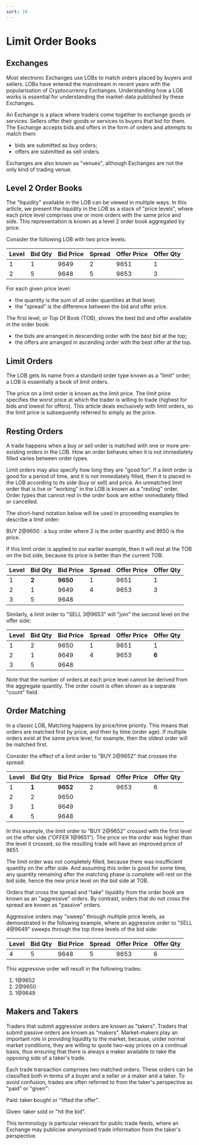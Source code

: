 ```yaml
---
sort: 10
---
```


# Limit Order Books

## Exchanges

Most electronic Exchanges use LOBs to match orders placed by buyers and sellers.
LOBs have entered the mainstream in recent years with the popularisation of
Cryptocurrency Exchanges. Understanding how a LOB works is essential for
understanding the market-data published by these Exchanges.

An Exchange is a place where traders come together to exchange goods or
services. Sellers offer their goods or services to buyers that bid for them. The
Exchange accepts bids and offers in the form of orders and attempts to match
them:

- bids are submitted as buy orders;
- offers are submitted as sell orders.

Exchanges are also known as "venues", although Exchanges are not the only kind
of trading venue.

## Level 2 Order Books

The "liquidity" available in the LOB can be viewed in multiple ways. In this
article, we present the liquidity in the LOB as a stack of "price levels", where
each price level comprises one or more orders with the same price and side. This
representation is known as a level 2 order book aggregated by price.

Consider the following LOB with two price levels:

| Level | Bid Qty | Bid Price | Spread | Offer Price | Offer Qty |
| ----- | ------- | --------- | ------ | ----------- | --------- |
| 1     | 1       | 9649      | 2      | 9651        | 1         |
| 2     | 5       | 9648      | 5      | 9653        | 3         |

For each given price level:

- the quantity is the sum of all order quantities at that level;
- the "spread" is the difference between the bid and offer price.

The first level, or Top Of Book (TOB), shows the best bid and offer available in
the order book:

- the bids are arranged in descending order with the best bid at the top;
- the offers are arranged in ascending order with the best offer at the top.

## Limit Orders

The LOB gets its name from a standard order type known as a "limit" order; a LOB
is essentially a book of limit orders.

The price on a limit order is known as the limit price. The limit price
specifies the worst price at which the trader is willing to trade (highest for
bids and lowest for offers). This article deals exclusively with limit orders,
so the limit price is subsequently referred to simply as the price.

## Resting Orders

A trade happens when a buy or sell order is matched with one or more
pre-existing orders in the LOB. How an order behaves when it is not immediately
filled varies between order types.

Limit orders may also specify how long they are "good for". If a limit order is
good for a period of time, and it is not immediately filled, then it is placed
in the LOB according to its side (buy or sell) and price. An unmatched limit
order that is live or "working" in the LOB is known as a "resting" order. Order
types that cannot rest in the order book are either immediately filled or
cancelled.

The short-hand notation below will be used in proceeding examples to describe a
limit order:

BUY 2@9650 : a buy order where 2 is the order quantity and 9650 is the price.

If this limit order is applied to our earlier example, then it will rest at the
TOB on the bid side, because its price is better than the current TOB:

| Level | Bid Qty | Bid Price | Spread | Offer Price | Offer Qty |
| ----- | ------- | --------- | ------ | ----------- | --------- |
| 1     | **2**   | **9650**  | 1      | 9651        | 1         |
| 2     | 1       | 9649      | 4      | 9653        | 3         |
| 3     | 5       | 9648      |        |             |           |

Similarly, a limit order to "SELL 3@9653" will "join" the second level on the
offer side:

| Level | Bid Qty | Bid Price | Spread | Offer Price | Offer Qty |
| ----- | ------- | --------- | ------ | ----------- | --------- |
| 1     | 2       | 9650      | 1      | 9651        | 1         |
| 2     | 1       | 9649      | 4      | 9653        | **6**     |
| 3     | 5       | 9648      |        |             |           |

Note that the number of orders at each price level cannot be derived from the
aggregate quantity. The order count is often shown as a separate "count" field.

## Order Matching

In a classic LOB, Matching happens by price/time priority. This means that
orders are matched first by price, and then by time (order age). If multiple
orders exist at the same price level, for example, then the oldest order will be
matched first.

Consider the effect of a limit order to "BUY 2@9652" that crosses the spread:

| Level | Bid Qty | Bid Price | Spread | Offer Price | Offer Qty |
| ----- | ------- | --------- | ------ | ----------- | --------- |
| 1     | **1**   | **9652**  | 2      | 9653        | 6         |
| 2     | 2       | 9650      |        |             |           |
| 3     | 1       | 9649      |        |             |           |
| 4     | 5       | 9648      |        |             |           |

In this example, the limit order to "BUY 2@9652" crossed with the first level on
the offer side ("OFFER 1@9651"). The price on the order was higher than the
level it crossed, so the resulting trade will have an improved price of 9651.

The limit order was not completely filled, because there was insufficient
quantity on the offer side. And assuming this order is good for some time, any
quantity remaining after the matching phase is complete will rest on the bid
side, hence the new price level on the bid side at TOB.

Orders that cross the spread and "take" liquidity from the order book are known
as an "aggressive" orders. By contrast, orders that do not cross the spread are
known as "passive" orders.

Aggressive orders may "sweep" through multiple price levels, as demonstrated in
the following example, where an aggressive order to "SELL 4@9649" sweeps through
the top three levels of the bid side:

| Level | Bid Qty | Bid Price | Spread | Offer Price | Offer Qty |
| ----- | ------- | --------- | ------ | ----------- | --------- |
| 4     | 5       | 9648      | 5      | 9653        | 6         |

This aggressive order will result in the following trades:

1. 1@9652
2. 2@9650
3. 1@9649

## Makers and Takers

Traders that submit aggressive orders are known as "takers". Traders that submit
passive orders are known as "makers". Market-makers play an important role in
providing liquidity to the market, because, under normal market conditions, they
are willing to quote two-way prices on a continual basis, thus ensuring that
there is always a maker available to take the opposing side of a taker's trade.

Each trade transaction comprises two matched orders. These orders can be
classified both in terms of a buyer and a seller or a maker and a taker. To
avoid confusion, trades are often referred to from the taker's perspective as
"paid" or "given":

Paid: taker bought or "lifted the offer".

Given: taker sold or "hit the bid".

This terminology is particular relevant for public trade feeds, where an
Exchange may publicise anonymised trade information from the taker's
perspective.
